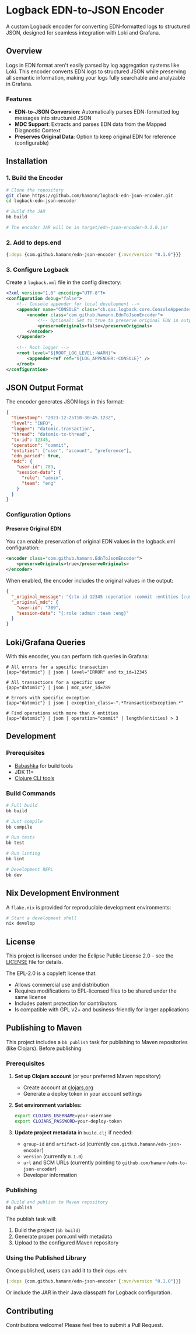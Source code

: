 # Logback EDN-to-JSON Encoder

A custom Logback encoder for converting EDN-formatted logs to structured JSON, designed for seamless integration with Loki and Grafana.

## Overview

Logs in EDN format aren't easily parsed by log aggregation systems like Loki. This encoder converts EDN logs to structured JSON while preserving all semantic information, making your logs fully searchable and analyzable in Grafana.

### Features

- **EDN-to-JSON Conversion**: Automatically parses EDN-formatted log messages into structured JSON
- **MDC Support**: Extracts and parses EDN data from the Mapped Diagnostic Context
- **Preserves Original Data**: Option to keep original EDN for reference (configurable)

## Installation

### 1. Build the Encoder

```bash
# Clone the repository
git clone https://github.com/hamann/logback-edn-json-encoder.git
cd logback-edn-json-encoder

# Build the JAR
bb build

# The encoder JAR will be in target/edn-json-encoder-0.1.0.jar
```

### 2. Add to deps.end

```clojure
{:deps {com.github.hamann/edn-json-encoder {:mvn/version "0.1.0"}}}
```

### 3. Configure Logback

Create a `logback.xml` file in the config directory:

```xml
<?xml version="1.0" encoding="UTF-8"?>
<configuration debug="false">
    <!-- Console appender for local development -->
    <appender name="CONSOLE" class="ch.qos.logback.core.ConsoleAppender">
        <encoder class="com.github.hamann.EdnToJsonEncoder">
            <!-- Optional: Set to true to preserve original EDN in output -->
            <preserveOriginals>false</preserveOriginals>
        </encoder>
    </appender>
    
    <!-- Root logger -->
    <root level="${ROOT_LOG_LEVEL:-WARN}">
        <appender-ref ref="${LOG_APPENDER:-CONSOLE}" />
    </root>
</configuration>
```

## JSON Output Format

The encoder generates JSON logs in this format:

```json
{
  "timestamp": "2023-12-25T10:30:45.123Z",
  "level": "INFO",
  "logger": "datomic.transaction",
  "thread": "datomic-tx-thread",
  "tx-id": 12345,
  "operation": "commit",
  "entities": ["user", "account", "preference"],
  "edn_parsed": true,
  "mdc": {
    "user-id": 789,
    "session-data": {
      "role": "admin",
      "team": "eng"
    }
  }
}
```

### Configuration Options

#### Preserve Original EDN

You can enable preservation of original EDN values in the logback.xml configuration:

```xml
<encoder class="com.github.hamann.EdnToJsonEncoder">
    <preserveOriginals>true</preserveOriginals>
</encoder>
```

When enabled, the encoder includes the original values in the output:

```json
{
  "_original_message": "{:tx-id 12345 :operation :commit :entities [:user :account :preference]}",
  "_original_mdc": {
    "user-id": "789",
    "session-data": "{:role :admin :team :eng}"
  }
}
```

## Loki/Grafana Queries

With this encoder, you can perform rich queries in Grafana:

```logql
# All errors for a specific transaction 
{app="datomic"} | json | level="ERROR" and tx_id=12345

# All transactions for a specific user
{app="datomic"} | json | mdc_user_id=789

# Errors with specific exception
{app="datomic"} | json | exception_class=~".*TransactionException.*"

# Find operations with more than X entities
{app="datomic"} | json | operation="commit" | length(entities) > 3
```

## Development

### Prerequisites

- [Babashka](https://github.com/babashka/babashka) for build tools
- JDK 11+
- [Clojure CLI tools](https://clojure.org/guides/getting_started)

### Build Commands

```bash
# Full build
bb build

# Just compile
bb compile

# Run tests
bb test

# Run linting
bb lint

# Development REPL
bb dev
```

## Nix Development Environment

A `flake.nix` is provided for reproducible development environments:

```bash
# Start a development shell
nix develop
```

## License

This project is licensed under the Eclipse Public License 2.0 - see the [LICENSE](LICENSE) file for details.

The EPL-2.0 is a copyleft license that:
- Allows commercial use and distribution
- Requires modifications to EPL-licensed files to be shared under the same license
- Includes patent protection for contributors
- Is compatible with GPL v2+ and business-friendly for larger applications

## Publishing to Maven

This project includes a `bb publish` task for publishing to Maven repositories (like Clojars). Before publishing:

### Prerequisites

1. **Set up Clojars account** (or your preferred Maven repository)
   - Create account at [clojars.org](https://clojars.org)
   - Generate a deploy token in your account settings

2. **Set environment variables:**
   ```bash
   export CLOJARS_USERNAME=your-username
   export CLOJARS_PASSWORD=your-deploy-token
   ```

3. **Update project metadata** in `build.clj` if needed:
   - `group-id` and `artifact-id` (currently `com.github.hamann/edn-json-encoder`)
   - `version` (currently `0.1.0`)
   - `url` and SCM URLs (currently pointing to `github.com/hamann/edn-to-json-encoder`)
   - Developer information

### Publishing

```bash
# Build and publish to Maven repository
bb publish
```

The publish task will:
1. Build the project (`bb build`)
2. Generate proper pom.xml with metadata
3. Upload to the configured Maven repository

### Using the Published Library

Once published, users can add it to their `deps.edn`:

```clojure
{:deps {com.github.hamann/edn-json-encoder {:mvn/version "0.1.0"}}}
```

Or include the JAR in their Java classpath for Logback configuration.

## Contributing

Contributions welcome! Please feel free to submit a Pull Request.
